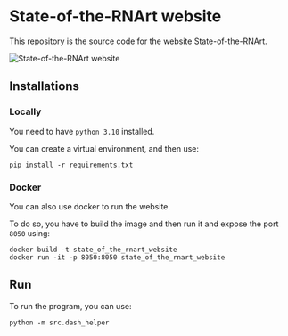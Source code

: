 # State-of-the-RNArt website

This repository is the source code for the website State-of-the-RNArt. 

![State-of-the-RNArt website](img/screenshow_website.png)

## Installations


### Locally
You need to have `python 3.10` installed. 

You can create a virtual environment, and then use:
```
pip install -r requirements.txt
```

### Docker
You can also use docker to run the website.

To do so, you have to build the image and then run it and expose the port `8050` using:

```
docker build -t state_of_the_rnart_website
docker run -it -p 8050:8050 state_of_the_rnart_website
```


## Run

To run the program, you can use:

```
python -m src.dash_helper
```
